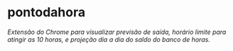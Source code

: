 # pontodahora
*Extensão do Chrome para visualizar previsão de saída, horário limite para atingir as 10 horas, e projeção dia a dia do saldo do banco de horas.*
